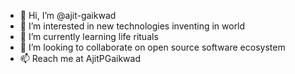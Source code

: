 - 👋 Hi, I’m @ajit-gaikwad
- 👀 I’m interested in new technologies inventing in world 
- 🌱 I’m currently learning life rituals
- 💞️ I’m looking to collaborate on open source software ecosystem
- 📫 Reach me at AjitPGaikwad

<!---
ajit-gaikwad/ajit-gaikwad is a ✨ special ✨ repository because its `README.md` (this file) appears on your GitHub profile.
You can click the Preview link to take a look at your changes.
--->
